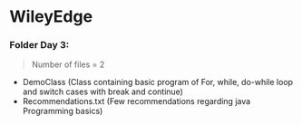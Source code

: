 # WileyEdge

### Folder Day 3: 
> Number of files = 2
- DemoClass (Class containing basic program of For, while, do-while loop and switch cases with break and continue)
- Recommendations.txt (Few recommendations regarding java Programming basics)

